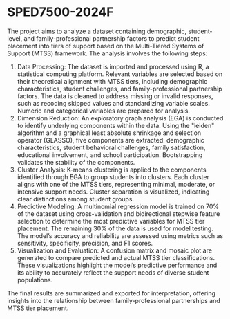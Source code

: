 # SPED7500-2024F

The project aims to analyze a dataset containing demographic, student-level, and family-professional partnership factors to predict student placement into tiers of support based on the Multi-Tiered Systems of Support (MTSS) framework. The analysis involves the following steps:

1. Data Processing:
The dataset is imported and processed using R, a statistical computing platform. Relevant variables are selected based on their theoretical alignment with MTSS tiers, including demographic characteristics, student challenges, and family-professional partnership factors. The data is cleaned to address missing or invalid responses, such as recoding skipped values and standardizing variable scales. Numeric and categorical variables are prepared for analysis.
2. Dimension Reduction:
An exploratory graph analysis (EGA) is conducted to identify underlying components within the data. Using the "leiden" algorithm and a graphical least absolute shrinkage and selection operator (GLASSO), five components are extracted: demographic characteristics, student behavioral challenges, family satisfaction, educational involvement, and school participation. Bootstrapping validates the stability of the components.
3. Cluster Analysis:
K-means clustering is applied to the components identified through EGA to group students into clusters. Each cluster aligns with one of the MTSS tiers, representing minimal, moderate, or intensive support needs. Cluster separation is visualized, indicating clear distinctions among student groups.
4. Predictive Modeling:
A multinomial regression model is trained on 70% of the dataset using cross-validation and bidirectional stepwise feature selection to determine the most predictive variables for MTSS tier placement. The remaining 30% of the data is used for model testing. The model’s accuracy and reliability are assessed using metrics such as sensitivity, specificity, precision, and F1 scores.
5. Visualization and Evaluation:
A confusion matrix and mosaic plot are generated to compare predicted and actual MTSS tier classifications. These visualizations highlight the model’s predictive performance and its ability to accurately reflect the support needs of diverse student populations.

The final results are summarized and exported for interpretation, offering insights into the relationship between family-professional partnerships and MTSS tier placement.
